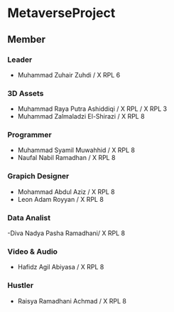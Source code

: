 # MetaverseProject

## Member

### Leader
- Muhammad Zuhair Zuhdi / X RPL 6

### 3D Assets
- Muhammad Raya Putra Ashiddiqi / X RPL / X RPL 3
- Muhammad Zalmaladzi El-Shirazi / X RPL 8

### Programmer
- Muhammad Syamil Muwahhid / X RPL 8
- Naufal Nabil Ramadhan / X RPL 8

### Grapich Designer
- Mohammad Abdul Aziz / X RPL 8
- Leon Adam Royyan / X RPL 8

### Data Analist 
-Diva Nadya Pasha Ramadhani/ X RPL 8

### Video & Audio
- Hafidz Agil Abiyasa / X RPL 8

### Hustler 
- Raisya Ramadhani Achmad / X RPL 8
